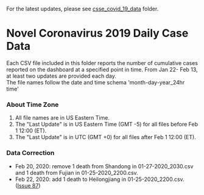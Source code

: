For the latest updates, please see [csse_covid_19_data](https://github.com/CSSEGISandData/COVID-19/tree/master/csse_covid_19_data) folder.

# Novel Coronavirus 2019 Daily Case Data
Each CSV file included in this folder reports the number of cumulative cases reported on the dashboard at a specified point in time. From Jan 22- Feb 13, at least two updates are provided each day. <br>
The file names follow the date and time schema 'month-day-year_24hr time'

### About Time Zone
1. All file names are in US Eastern Time.
2. The "Last Update" is in US Eastern Time (GMT -5) for all files before Feb 1 12:00 (ET).
3. The "Last Update" is in UTC (GMT +0) for all files after Feb 1 12:00 (ET).

### Data Correction
* Feb 20, 2020: remove 1 death from Shandong in 01-27-2020_2030.csv and 1 death from Fujian in 01-25-2020_2200.csv.
* Feb 22, 2020: add 1 death to Heilongjiang in 01-25-2020_2200.csv. ([Issue 87](https://github.com/CSSEGISandData/COVID-19/issues/87))
